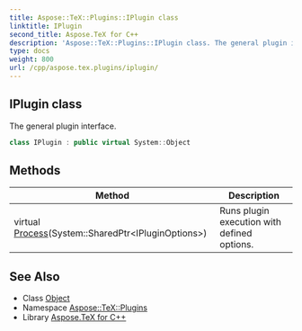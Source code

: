 ```yaml
---
title: Aspose::TeX::Plugins::IPlugin class
linktitle: IPlugin
second_title: Aspose.TeX for C++
description: 'Aspose::TeX::Plugins::IPlugin class. The general plugin interface in C++.'
type: docs
weight: 800
url: /cpp/aspose.tex.plugins/iplugin/
---
```

## IPlugin class


The general plugin interface.

```cpp
class IPlugin : public virtual System::Object
```

## Methods

| Method | Description |
| --- | --- |
| virtual [Process](./process/)(System::SharedPtr\<IPluginOptions\>) | Runs plugin execution with defined options. |
## See Also

* Class [Object](../../system/object/)
* Namespace [Aspose::TeX::Plugins](../)
* Library [Aspose.TeX for C++](../../)
